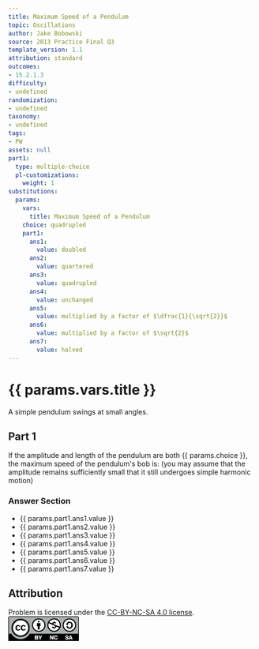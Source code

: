 ```yaml
---
title: Maximum Speed of a Pendulum
topic: Oscillations
author: Jake Bobowski
source: 2013 Practice Final Q3
template_version: 1.1
attribution: standard
outcomes:
- 15.2.1.3
difficulty:
- undefined
randomization:
- undefined
taxonomy:
- undefined
tags:
- PW
assets: null
part1:
  type: multiple-choice
  pl-customizations:
    weight: 1
substitutions:
  params:
    vars:
      title: Maximum Speed of a Pendulum
    choice: quadrupled
    part1:
      ans1:
        value: doubled
      ans2:
        value: quartered
      ans3:
        value: quadrupled
      ans4:
        value: unchanged
      ans5:
        value: multiplied by a factor of $\dfrac{1}{\sqrt{2}}$
      ans6:
        value: multiplied by a factor of $\sqrt{2}$
      ans7:
        value: halved
---
```

# {{ params.vars.title }}
A  simple  pendulum  swings  at  small  angles.
## Part 1

If  the  amplitude  and  length  of the pendulum are both {{ params.choice }}, the maximum speed of the pendulum's bob is:
(you may assume that the amplitude remains sufficiently small that it still undergoes simple harmonic motion)

### Answer Section

- {{ params.part1.ans1.value }}
- {{ params.part1.ans2.value }}
- {{ params.part1.ans3.value }}
- {{ params.part1.ans4.value }}
- {{ params.part1.ans5.value }}
- {{ params.part1.ans6.value }}
- {{ params.part1.ans7.value }}

## Attribution

Problem is licensed under the [CC-BY-NC-SA 4.0 license](https://creativecommons.org/licenses/by-nc-sa/4.0/).<br> ![The Creative Commons 4.0 license requiring attribution-BY, non-commercial-NC, and share-alike-SA license.](https://raw.githubusercontent.com/firasm/bits/master/by-nc-sa.png)